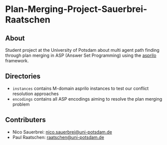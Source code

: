 # Plan-Merging-Project-Sauerbrei-Raatschen

## About

Student project at the University of Potsdam about multi agent path finding through plan merging in ASP (Answer Set Programming) using the [asprilo](https://potassco.org/asprilo/) framework.

## Directories

- `instances` contains M-domain asprilo instances to test our conflict resolution approaches 
- `encodings` contains all ASP encodings aiming to resolve the plan merging problem

## Contributers

- Nico Sauerbrei: nico.sauerbrei@uni-potsdam.de
- Paul Raatschen: raatschen@uni-potsdam.de


